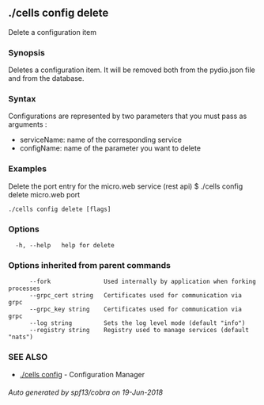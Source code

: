 ## ./cells config delete

Delete a configuration item

### Synopsis

Deletes a configuration item. It will be removed both from the pydio.json file and from the database.

### Syntax

Configurations are represented by two parameters that you must pass as arguments :
- serviceName: name of the corresponding service
- configName: name of the parameter you want to delete

### Examples

Delete the port entry for the micro.web service (rest api)
$ ./cells config delete micro.web port



```
./cells config delete [flags]
```

### Options

```
  -h, --help   help for delete
```

### Options inherited from parent commands

```
      --fork               Used internally by application when forking processes
      --grpc_cert string   Certificates used for communication via grpc
      --grpc_key string    Certificates used for communication via grpc
      --log string         Sets the log level mode (default "info")
      --registry string    Registry used to manage services (default "nats")
```

### SEE ALSO

* [./cells config](./cells_config.md)	 - Configuration Manager

###### Auto generated by spf13/cobra on 19-Jun-2018
